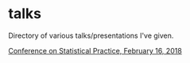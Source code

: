 # talks
Directory of various talks/presentations I've given.

[Conference on Statistical Practice, February 16, 2018](2018_02_Shiny_CSP)
